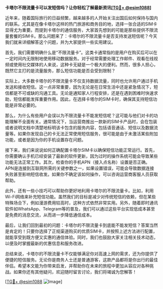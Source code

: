 **卡塔尔不限流量卡可以发短信吗？让你轻松了解最新资讯[[TG💪+ @esim1088](https://t.me/s/esim1088)]**

近年来，随着国际旅行的日益频繁，越来越多的人开始关注出国后如何保持与国内的联系。尤其是在像卡塔尔这样的热门旅游和商务目的地，选择一张合适的SIM卡显得尤为重要。而提到卡塔尔的通信服务，大家首先想到的可能是那些提供不限流量套餐的SIM卡。那么问题来了：卡塔尔的不限流量卡是否支持发送短信呢？今天我们就来详细解答这个问题，并为大家提供一些实用建议。

首先，我们需要明确什么是“不限流量卡”。这类卡通常指的是用户在购买后可以在一定时间内无限制地使用移动数据服务。对于经常需要处理工作邮件、观看在线视频或使用社交媒体的人来说，这种卡无疑是一个极大的便利。然而，很多人担心，既然它主打的是流量服务，那么短信功能是否会受到限制？

实际上，大多数卡塔尔的不限流量卡不仅支持数据流量，同时也允许用户通过手机发送和接收短信。这一点非常重要，因为无论是在日常生活中还是紧急情况下，短信都是不可或缺的沟通工具。无论是通知家人行程安排，还是在遇到困难时快速求助，短信都能发挥重要作用。因此，在选择卡塔尔的SIM卡时，确保其支持短信功能是非常必要的。

那么，为什么有些用户会误以为不限流量卡不能发短信呢？这可能与他们对卡的功能理解不全面有关。通常情况下，当运营商推出一款新的SIM卡产品时，会在包装或者说明文档中清楚地标明该卡包含的服务内容，包括语音通话、短信以及数据流量等。如果你发现自己的卡无法正常使用短信服务，很可能是由于未激活某些附加功能，或者是因为你的手机设置存在问题。

接下来，我们来说说如何正确配置卡塔尔SIM卡以确保短信功能正常运行。首先，你需要确认手机已经安装了最新的软件更新，因为过时的操作系统可能会导致某些功能无法正常工作。其次，检查你的手机APN（接入点名称）设置是否正确。APN是连接到互联网所需的关键参数之一，如果设置错误，可能会导致数据连接失败甚至影响短信收发。如果你不确定该如何操作，可以咨询运营商客服人员获取帮助。

此外，还有一些小技巧可以帮助你更好地利用卡塔尔的不限流量卡。比如，利用Wi-Fi网络来补充短信功能。虽然我们的目标是减少对传统短信的依赖，但在某些特殊场合下，例如漫游费用较高时，这种方式依然非常实用。另外，随着即时通讯软件如WhatsApp、Telegram等的普及，我们可以通过这些平台实现低成本甚至是免费的消息交流，从而进一步降低通信成本。

最后，让我们回到最初的问题：卡塔尔的不限流量卡到底能不能发短信？答案当然是肯定的！只要你选择了正规渠道购买的优质SIM卡，并按照上述方法进行配置，就能享受到既方便又实惠的通信体验。同时，我们也鼓励大家关注相关技术动态，以便及时掌握最新的优惠信息和服务改进。

总结来说，卡塔尔的不限流量卡不仅能够满足你对高速上网的需求，还为你提供了便捷的短信服务。无论你是商务人士还是普通游客，这款产品都将是你出行的最佳伴侣。希望本文能为你带来启发，并帮助你在未来的旅程中更加从容应对各种挑战。如果你还有其他疑问，欢迎随时留言讨论，我们将竭诚为您解答！

[[TG💪+ @esim1088](https://t.me/s/esim1088) ![Image](https://i.postimg.cc/4NQfJmqS/Snipaste-2025-05-13-00-14-12.png)]